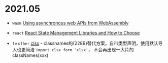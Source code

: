 # 2021.05

- `wasm` [Using asynchronous web APIs from WebAssembly](https://web.dev/asyncify)

- `react` [React State Management Libraries and How to Choose](https://daveceddia.com/react-state-management/)

- `fe` `other` [clsx](https://github.com/lukeed/clsx) - classnames的(228B)替代方案，自带类型声明，使用默认导入也更简洁 `import clsx form 'clsx'`， 不会再出现一大片的classNames(xxx)
